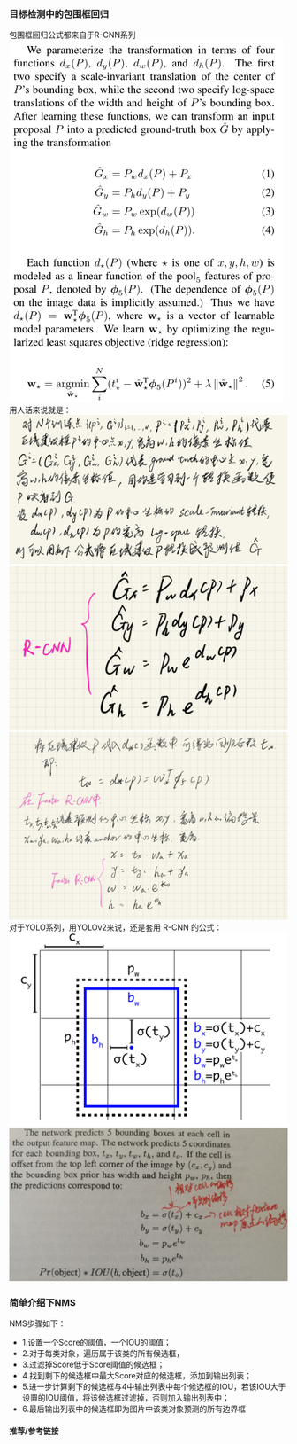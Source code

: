 ﻿### 目标检测中的包围框回归
包围框回归公式都来自于R-CNN系列  
![bounding_box_regression](sources/bounding_box_regression.PNG)
用人话来说就是：
![bbox_regression1](sources/bbox_regression1.jpg)
![bbox_regression2](sources/bbox_regression2.jpg)
![bbox_regression3](sources/bbox_regression3.jpg)
对于YOLO系列，用YOLOv2来说，还是套用 R-CNN 的公式：
![YOLOv2_box_regression](sources/YOLOv2_box_regression2.PNG)
![YOLOv2_box_regression](sources/YOLOv2_box_regression.PNG)

### 简单介绍下NMS
NMS步骤如下：
- 1.设置一个Score的阈值，一个IOU的阈值；
- 2.对于每类对象，遍历属于该类的所有候选框，
- 3.过滤掉Score低于Score阈值的候选框；
- 4.找到剩下的候选框中最大Score对应的候选框，添加到输出列表；
- 5.进一步计算剩下的候选框与4中输出列表中每个候选框的IOU，若该IOU大于设置的IOU阈值，将该候选框过滤掉，否则加入输出列表中；
- 6.最后输出列表中的候选框即为图片中该类对象预测的所有边界框

#### 推荐/参考链接




